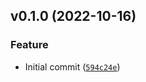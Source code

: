 <!--next-version-placeholder-->

## v0.1.0 (2022-10-16)
### Feature
* Initial commit ([`594c24e`](https://github.com/kevinlu1211/pys3thon/commit/594c24eaf7ef7cd63b474aac34396d9e8e1e4995))
